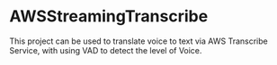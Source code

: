 # AWSStreamingTranscribe
This project can be used to translate voice to text via AWS Transcribe Service, with using VAD to detect the level of Voice. 
